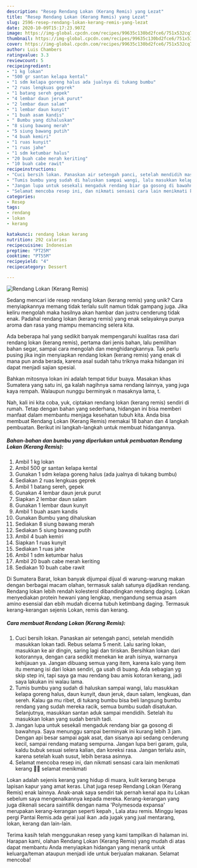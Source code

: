 ```yaml
---
description: "Resep Rendang Lokan (Kerang Remis) yang Lezat"
title: "Resep Rendang Lokan (Kerang Remis) yang Lezat"
slug: 2596-resep-rendang-lokan-kerang-remis-yang-lezat
date: 2020-10-09T15:17:23.907Z
image: https://img-global.cpcdn.com/recipes/99635c130bd2fce6/751x532cq70/rendang-lokan-kerang-remis-foto-resep-utama.jpg
thumbnail: https://img-global.cpcdn.com/recipes/99635c130bd2fce6/751x532cq70/rendang-lokan-kerang-remis-foto-resep-utama.jpg
cover: https://img-global.cpcdn.com/recipes/99635c130bd2fce6/751x532cq70/rendang-lokan-kerang-remis-foto-resep-utama.jpg
author: Luis Chambers
ratingvalue: 3.3
reviewcount: 5
recipeingredient:
- "1 kg lokan"
- "500 gr santan kelapa kental"
- "1 sdm kelapa goreng halus ada jualnya di tukang bumbu"
- "2 ruas lengkuas geprek"
- "1 batang sereh gepek"
- "4 lembar daun jeruk purut"
- "2 lembar daun salam"
- "1 lembar daun kunyit"
- "1 buah asam kandis"
- " Bumbu yang dihaluskan"
- "8 siung bawang merah"
- "5 siung bawang putih"
- "4 buah kemiri"
- "1 ruas kunyit"
- "1 ruas jahe"
- "1 sdm ketumbar halus"
- "20 buah cabe merah keriting"
- "10 buah cabe rawit"
recipeinstructions:
- "Cuci bersih lokan. Panaskan air setengah panci, setelah mendidih masukkan lokan tadi. Rebus selama 5 menit. Lalu saring lokan, masukkan ke air dingin, saring lagi dan tiriskan. Bersihkan lokan dari kotorannya, dengan cara sedikit menekan ke arah isinya, warnanya kehijauan ya. Jangan dibuang semua yang item, karena kalo yang item itu memang isi dari lokan sendiri, ga usah di buang. Ada sebagian yg skip step ini, tapi saya ga mau rendang bau amis kotoran kerang, jadi saya lakukan ini walau lama."
- "Tumis bumbu yang sudah di haluskan sampai wangi, lalu masukkan kelapa goreng halus, daun kunyit, daun jeruk, daun salam, lengkuas, dan sereh. Kalau ga mu ribet, di tukang bumbu bisa beli langsung bumbu rendang yang sudah mereka racik, semua bumbu sudah disatukan. Selanjutnya, masukkan santan aduk sampai mendidih. Setelah itu masukkan lokan yang sudah bersih tadi."
- "Jangan lupa untuk sesekali mengaduk rendang biar ga gosong di bawahnya. Saya menunggu sampai berminyak ini kurang lebih 3 jam. Dengan api besar sampai agak asat, dan sisanya api sedang cenderung kecil, sampai rendang matang sempurna. Jangan lupa beri garam, gula, kaldu bubuk sesuai selera kalian, dan koreksi rasa. Jangan terlalu asin, karena setelah kuah susut, lebih berasa asinnya."
- "Selamat mencoba resep ini, dan nikmati sensasi cara lain menikmati kerang 🙏🏻 selamat menikmati"
categories:
- Resep
tags:
- rendang
- lokan
- kerang

katakunci: rendang lokan kerang 
nutrition: 292 calories
recipecuisine: Indonesian
preptime: "PT25M"
cooktime: "PT55M"
recipeyield: "4"
recipecategory: Dessert

---
```



![Rendang Lokan (Kerang Remis)](https://img-global.cpcdn.com/recipes/99635c130bd2fce6/751x532cq70/rendang-lokan-kerang-remis-foto-resep-utama.jpg)

Sedang mencari ide resep rendang lokan (kerang remis) yang unik? Cara menyiapkannya memang tidak terlalu sulit namun tidak gampang juga. Jika keliru mengolah maka hasilnya akan hambar dan justru cenderung tidak enak. Padahal rendang lokan (kerang remis) yang enak selayaknya punya aroma dan rasa yang mampu memancing selera kita.

Ada beberapa hal yang sedikit banyak mempengaruhi kualitas rasa dari rendang lokan (kerang remis), pertama dari jenis bahan, lalu pemilihan bahan segar, sampai cara mengolah dan menghidangkannya. Tak perlu pusing jika ingin menyiapkan rendang lokan (kerang remis) yang enak di mana pun anda berada, karena asal sudah tahu triknya maka hidangan ini dapat menjadi sajian spesial.

Bahkan mitosnya lokan ini adalah tempat tidur buaya. Masakan khas Sumatera yang satu ini, ga kalah nagihnya sama rendang lainnya, yang juga kaya rempah. Walaupun nunggu berminyak n masaknya lama, t.


Nah, kali ini kita coba, yuk, ciptakan rendang lokan (kerang remis) sendiri di rumah. Tetap dengan bahan yang sederhana, hidangan ini bisa memberi manfaat dalam membantu menjaga kesehatan tubuh kita. Anda bisa membuat Rendang Lokan (Kerang Remis) memakai 18 bahan dan 4 langkah pembuatan. Berikut ini langkah-langkah untuk membuat hidangannya.

<!--inarticleads1-->

##### Bahan-bahan dan bumbu yang diperlukan untuk pembuatan Rendang Lokan (Kerang Remis):

1. Ambil 1 kg lokan
1. Ambil 500 gr santan kelapa kental
1. Gunakan 1 sdm kelapa goreng halus (ada jualnya di tukang bumbu)
1. Sediakan 2 ruas lengkuas geprek
1. Ambil 1 batang sereh, gepek
1. Gunakan 4 lembar daun jeruk purut
1. Siapkan 2 lembar daun salam
1. Gunakan 1 lembar daun kunyit
1. Ambil 1 buah asam kandis
1. Gunakan  Bumbu yang dihaluskan
1. Sediakan 8 siung bawang merah
1. Sediakan 5 siung bawang putih
1. Ambil 4 buah kemiri
1. Siapkan 1 ruas kunyit
1. Sediakan 1 ruas jahe
1. Ambil 1 sdm ketumbar halus
1. Ambil 20 buah cabe merah keriting
1. Sediakan 10 buah cabe rawit


Di Sumatera Barat, lokan banyak dijumpai dijual di warung-warung makan dengan berbagai macam olahan, termasuk salah satunya dijadikan rendang. Rendang lokan lebih rendah kolesterol dibandingkan rendang daging. Lokan menyediakan protein hewani yang lengkap, mengandung semua asam amino esensial dan ebih mudah dicerna tubuh ketimbang daging. Termasuk kerang-kerangan sejenis Lokan, remis dan kerang. 

<!--inarticleads2-->

##### Cara membuat Rendang Lokan (Kerang Remis):

1. Cuci bersih lokan. Panaskan air setengah panci, setelah mendidih masukkan lokan tadi. Rebus selama 5 menit. Lalu saring lokan, masukkan ke air dingin, saring lagi dan tiriskan. Bersihkan lokan dari kotorannya, dengan cara sedikit menekan ke arah isinya, warnanya kehijauan ya. Jangan dibuang semua yang item, karena kalo yang item itu memang isi dari lokan sendiri, ga usah di buang. Ada sebagian yg skip step ini, tapi saya ga mau rendang bau amis kotoran kerang, jadi saya lakukan ini walau lama.
1. Tumis bumbu yang sudah di haluskan sampai wangi, lalu masukkan kelapa goreng halus, daun kunyit, daun jeruk, daun salam, lengkuas, dan sereh. Kalau ga mu ribet, di tukang bumbu bisa beli langsung bumbu rendang yang sudah mereka racik, semua bumbu sudah disatukan. Selanjutnya, masukkan santan aduk sampai mendidih. Setelah itu masukkan lokan yang sudah bersih tadi.
1. Jangan lupa untuk sesekali mengaduk rendang biar ga gosong di bawahnya. Saya menunggu sampai berminyak ini kurang lebih 3 jam. Dengan api besar sampai agak asat, dan sisanya api sedang cenderung kecil, sampai rendang matang sempurna. Jangan lupa beri garam, gula, kaldu bubuk sesuai selera kalian, dan koreksi rasa. Jangan terlalu asin, karena setelah kuah susut, lebih berasa asinnya.
1. Selamat mencoba resep ini, dan nikmati sensasi cara lain menikmati kerang 🙏🏻 selamat menikmati


Lokan adalah sejenis kerang yang hidup di muara, kulit kerang berupa lapisan kapur yang amat keras. Lihat juga resep Rendang Lokan (Kerang Remis) enak lainnya. Anak-anak saya sendiri tak pernah kenal apa itu Lokan sebelum saya mengenalkannya kepada mereka. Kerang-kerangan yang juga dikenali secara saintifik dengan nama &#39;Polymesoda expansa&#39; merupakan kerang-kerangan seperti kepah , Lala atau remis. Minggu lepas pergi Pantai Remis.ada gerai jual ikan .ada jugak yang jual mentarang, lokan, kerang dan lain-lain. 

Terima kasih telah menggunakan resep yang kami tampilkan di halaman ini. Harapan kami, olahan Rendang Lokan (Kerang Remis) yang mudah di atas dapat membantu Anda menyiapkan hidangan yang menarik untuk keluarga/teman ataupun menjadi ide untuk berjualan makanan. Selamat mencoba!
